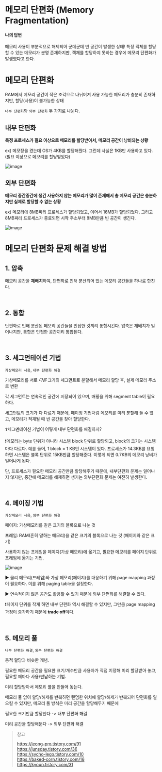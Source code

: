 # 메모리 단편화 (Memory Fragmentation)

#### 나의 답변 

메모리 사용이 부분적으로 해제되어 군데군데 빈 공간이 발생한 상태! 특정 객체를 할당할 수 있는 메모리가 분명 존재하지만, 객체를 할당하지 못하는 경우에 메모리 단편화가 발생했다고 한다.



# 메모리 단편화

RAM에서 메모리 공간이 작은 조각으로 나뉘어져 사용 가능한 메모리가 충분히 존재하지만, 할당(사용)이 불가능한 상태



`내부 단편화`와 `외부 단편화` 두 가지로 나뉜다.



## 내부 단편화

**특정 프로세스가 필요 이상으로 메모리를 할당받아서, 메모리 공간이 낭비되는 상황**

ex) 메모장을 켰는데 OS가 4KB를 할당해줬다. 그런데 사실은 1KB만 사용하고 있다. (필요 이상으로 메모리를 할당받았다)

![image](https://user-images.githubusercontent.com/19922698/85363300-84082880-b55b-11ea-8bfc-5f8ef596cd3d.png)

## 외부 단편화

**메모리 중간중간에 생긴 사용하지 않는 메모리가 많이 존재해서 총 메모리 공간은 충분하지만 실제로 할당할 수 없는 상황**

ex) 메모리에 8MB짜리 프로세스가 할당되었고, 이어서 16MB가 할당되었다. 그리고 8MB짜리 프로세스가 종료되면 시작 주소부터 8MB만큼 빈 공간이 생긴다.

![image](https://user-images.githubusercontent.com/19922698/85363320-95513500-b55b-11ea-880d-ae47648892f5.png)

# 메모리 단편화 문제 해결 방법

## 1. 압축

메모리 공간을 **재배치**하여, 단편화로 인해 분산되어 있는 메모리 공간들을 하나로 합친다.

<br>

## 2. 통합

단편화로 인해 분산된 메모리 공간들을 인접한 것끼리 통합시킨다. 압축은 재배치가 일어나지만, 통합은 인접한 공간끼리 통합된다.

<br>

## 3. 세그먼테이션 기법

`가상메모리 사용`, `내부 단편화 해결`

가상메모리를 서로 *다른* 크기의 세그먼트로 분할해서 메모리 할당 후, 실제 메모리 주소로 변환

각 세그먼트는 연속적인 공간에 저장되어 있으며, 매핑을 위해 segment table이 필요하다.

세그먼트의 크기가 다 다르기 때문에, 페이징 기법처럼 메모리를 미리 분할해 둘 수 없고, 메모리가 적재될 때 빈 공간을 찾아 할당한다.

❓세그멘테이션 기법이 어떻게 내부 단편화를 해결하지?

❗️메모리는 byte 단위가 아니라 시스템 block 단위로 할당되고, block의 크기는 시스템마다 다르다. 예를 들어, 1 block = 1 KB인 시스템이 있다. 프로세스가 14.3KB를 요청하면 시스템은 블록 단위로 15KB만큼 할당해준다. 이렇게 되면 0.7KB의 메모리 낭비가 일어나게 된다.



단, 프로세스가 필요한 메모리 공간만큼 할당해주기 때문에, 내부단편화 문제는 일어나지 않지만, 중간에 메모리를 해제하면 생기는 외부단편화 문제는 여전히 발생한다.

<br>

## 4. 페이징 기법

`가상메모리 사용`, `외부 단편화 해결`

페이지: 가상메모리를 같은 크기의 블록으로 나눈 것

프레임: RAM(흔히 말하는 메모리)을 같은 크기의 블록으로 나눈 것 (페이지와 같은 크기)



사용하지 않는 프레임을 페이지(가상 메모리)에 옮기고, 필요한 메모리를 페이지 단위로 프레임에 옮기는 기법. 

![image](https://user-images.githubusercontent.com/19922698/85364673-9d5ea400-b55e-11ea-9121-4abe528507a3.png)

▶️ 물리 메모리(프레임)와 가상 메모리(페이지)를 대응하기 위해 page mapping 과정이 필요하다. 이를 위해 paging table을 설정한다.

▶️ 연속적이지 않은 공간도 활용할 수 있기 때문에 외부 단편화를 해결할 수 있다.

❗️페이지 단위를 작게 하면 내부 단편화 역시 해결할 수 있지만, 그만큼 page mapping 과정이 증가하기 때문에 **trade off**이다.

<br>

## 5. 메모리 풀

`내부 단편화 해결`, `외부 단편화 해결`

동적 할당과 비슷한 개념.

필요한 메모리 공간을 필요한 크기/개수만큼 사용자가 직접 지정해 미리 할당받아 놓고, 필요할 때마다 사용/반납하는 기법.

미리 할당받아서 메모리 풀을 만들어 놓는다.

메모리 풀 없이 할당/해제를 반복하면 랜덤한 위치에 할당/해제가 반복되어 단편화를 일으킬 수 있지만, 메모리 풀 방식은 미리 공간을 할당해두기 때문에 

필요한 크기만큼 할당한다 -> 내부 단편화 해결

미리 공간을 할당해둔다 -> 외부 단편화 해결







> 참고
>
> https://jeong-pro.tistory.com/91  
> https://junsday.tistory.com/36  
> https://sycho-lego.tistory.com/10  
> https://baked-corn.tistory.com/16  
> https://kyoun.tistory.com/31



